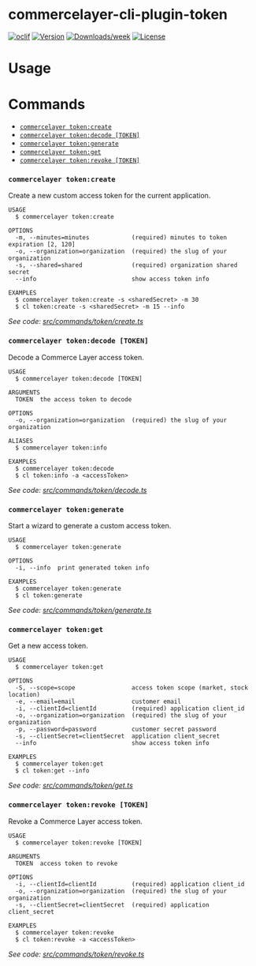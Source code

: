 commercelayer-cli-plugin-token
==============================



[![oclif](https://img.shields.io/badge/cli-oclif-brightgreen.svg)](https://oclif.io)
[![Version](https://img.shields.io/npm/v/commercelayer-cli-plugin-token.svg)](https://npmjs.org/package/commercelayer-cli-plugin-token)
[![Downloads/week](https://img.shields.io/npm/dw/commercelayer-cli-plugin-token.svg)](https://npmjs.org/package/commercelayer-cli-plugin-token)
[![License](https://img.shields.io/npm/l/commercelayer-cli-plugin-token.svg)](https://github.com/pviti/commercelayer-cli-plugin-token/blob/master/package.json)

<!-- toc -->


<!-- tocstop -->
# Usage
<!-- usage -->


<!-- usagestop -->
# Commands
<!-- commands -->

* [`commercelayer token:create`](#commercelayer-tokencreate)
* [`commercelayer token:decode [TOKEN]`](#commercelayer-tokendecode-token)
* [`commercelayer token:generate`](#commercelayer-tokengenerate)
* [`commercelayer token:get`](#commercelayer-tokenget)
* [`commercelayer token:revoke [TOKEN]`](#commercelayer-tokenrevoke-token)

### `commercelayer token:create`

Create a new custom access token for the current application.

```
USAGE
  $ commercelayer token:create

OPTIONS
  -m, --minutes=minutes            (required) minutes to token expiration [2, 120]
  -o, --organization=organization  (required) the slug of your organization
  -s, --shared=shared              (required) organization shared secret
  --info                           show access token info

EXAMPLES
  $ commercelayer token:create -s <sharedSecret> -m 30
  $ cl token:create -s <sharedSecret> -m 15 --info
```

_See code: [src/commands/token/create.ts](https://github.com/commercelayer/commercelayer-cli-plugin-token/blob/main/src/commands/token/create.ts)_

### `commercelayer token:decode [TOKEN]`

Decode a Commerce Layer access token.

```
USAGE
  $ commercelayer token:decode [TOKEN]

ARGUMENTS
  TOKEN  the access token to decode

OPTIONS
  -o, --organization=organization  (required) the slug of your organization

ALIASES
  $ commercelayer token:info

EXAMPLES
  $ commercelayer token:decode
  $ cl token:info -a <accessToken>
```

_See code: [src/commands/token/decode.ts](https://github.com/commercelayer/commercelayer-cli-plugin-token/blob/main/src/commands/token/decode.ts)_

### `commercelayer token:generate`

Start a wizard to generate a custom access token.

```
USAGE
  $ commercelayer token:generate

OPTIONS
  -i, --info  print generated token info

EXAMPLES
  $ commercelayer token:generate
  $ cl token:generate
```

_See code: [src/commands/token/generate.ts](https://github.com/commercelayer/commercelayer-cli-plugin-token/blob/main/src/commands/token/generate.ts)_

### `commercelayer token:get`

Get a new access token.

```
USAGE
  $ commercelayer token:get

OPTIONS
  -S, --scope=scope                access token scope (market, stock location)
  -e, --email=email                customer email
  -i, --clientId=clientId          (required) application client_id
  -o, --organization=organization  (required) the slug of your organization
  -p, --password=password          customer secret password
  -s, --clientSecret=clientSecret  application client_secret
  --info                           show access token info

EXAMPLES
  $ commercelayer token:get
  $ cl token:get --info
```

_See code: [src/commands/token/get.ts](https://github.com/commercelayer/commercelayer-cli-plugin-token/blob/main/src/commands/token/get.ts)_

### `commercelayer token:revoke [TOKEN]`

Revoke a Commerce Layer access token.

```
USAGE
  $ commercelayer token:revoke [TOKEN]

ARGUMENTS
  TOKEN  access token to revoke

OPTIONS
  -i, --clientId=clientId          (required) application client_id
  -o, --organization=organization  (required) the slug of your organization
  -s, --clientSecret=clientSecret  (required) application client_secret

EXAMPLES
  $ commercelayer token:revoke
  $ cl token:revoke -a <accessToken>
```

_See code: [src/commands/token/revoke.ts](https://github.com/commercelayer/commercelayer-cli-plugin-token/blob/main/src/commands/token/revoke.ts)_
<!-- commandsstop -->
